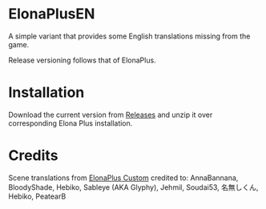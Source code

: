 # ElonaPlusEN
A simple variant that provides some English translations missing from the game.

Release versioning follows that of ElonaPlus.
# Installation
Download the current version from [Releases](https://github.com/Cakku/ElonaPlusEN/releases) and unzip it over corresponding Elona Plus installation.

# Credits
Scene translations from [ElonaPlus Custom](https://elona.fandom.com/f/p/3435595015651644411) credited to:
AnnaBannana, BloodyShade, Hebiko, Sableye (AKA Glyphy), Jehmil, Soudai53, 名無しくん, Hebiko, PeatearB
